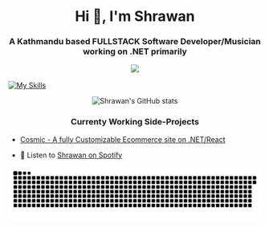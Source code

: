 
<h1 align="center">Hi 👋, I'm Shrawan</h1>
<h3 align="center">A Kathmandu based FULLSTACK Software Developer/Musician working on .NET primarily</h3>




<div align="center">
  <img src="https://media1.giphy.com/media/13HgwGsXF0aiGY/giphy.gif" />
</div>





[![My Skills](https://skillicons.dev/icons?i=cs,dotnet,nodejs,git,mysql,js,linux,express,postgres,docker,md,npm,ts,vite,visualstudio&theme=light)](https://skillicons.dev)



<p align="center">
  <img src="https://github-readme-stats.vercel.app/api?username=samael-0&show_icons=true&theme=radical" alt="Shrawan's GitHub stats" />
</p>

<h3 align="center">Currenty Working Side-Projects</h3>

<p align='center'>

- [Cosmic - A fully Customizable Ecommerce site on .NET/React](https://github.com/samael-0/COSMIC---A-Fully-Customizable-.NET-React-Ecommerce-Site)
 <!--- [FITBET](https://github.com/samael-0/COSMIC---A-Fully-Customizable-.NET-React-Ecommerce-Site)-->
<!-- - [Expense Tracker in .NET MVC](https://github.com/samael-0/Expense-Tracker-APP)-->
<p>


<p align='center'>


- 🎵 Listen to [Shrawan on Spotify](https://open.spotify.com/artist/1Xyo4u8uXC1ZmMpatF05PJ)
<p>

![snake gif](https://github.com/samael-0/samael-0/blob/output/github-snake-dark.svg)
